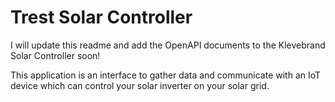 # Trest Solar Controller

I will update this readme and add the OpenAPI documents to the Klevebrand Solar Controller soon! 

This application is an interface to gather data and communicate with an IoT device which can control your solar inverter on your solar grid. 
